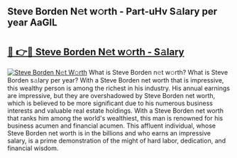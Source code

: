 ## Steve Borden N𝚎t w𝚘rth - Part-uHv S𝚊lary per year AaGIL

# <h2><a href="http://gc21vt.nevu.top/?p=Steve+Borden">🔗 👉🔴 Steve Borden N𝚎t w𝚘rth - S𝚊lary</a></h2>

[![Steve Borden N𝚎t W𝚘rth](https://i.imgur.com/Oavwk0R.jpeg)](http://gc21vt.nevu.top/?p=Steve+Borden)
What is Steve Borden n𝚎t w𝚘rth? What is Steve Borden s𝚊lary per year?
With a Steve Borden net worth that is impressive, this wealthy person is among the richest in his industry. His annual earnings are impressive, but they are overshadowed by Steve Borden net worth, which is believed to be more significant due to his numerous business interests and valuable real estate holdings. With a Steve Borden net worth that ranks him among the world's wealthiest, this man is renowned for his business acumen and financial acumen. This affluent individual, whose Steve Borden net worth is in the billions and who earns an impressive salary, is a prime demonstration of the might of hard labor, dedication, and financial wisdom.

